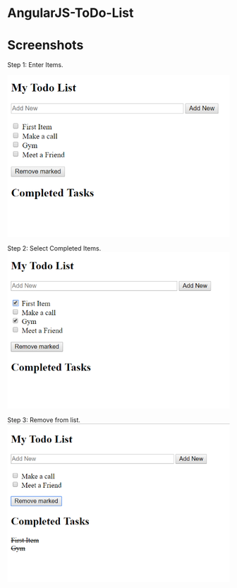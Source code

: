 # AngularJS-ToDo-List

# Screenshots

Step 1: Enter Items.

![img1](/SS1.PNG?raw=true "img1")

Step 2: Select Completed Items.
![img1](/SS2.PNG?raw=true "img1")

Step 3: Remove from list.
![img1](/SS3.PNG?raw=true "img1")

